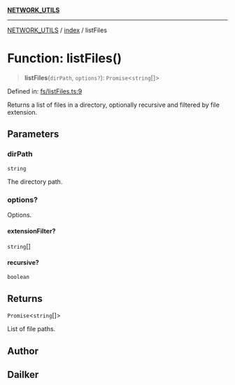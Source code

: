 [**NETWORK_UTILS**](../../README.md)

***

[NETWORK_UTILS](../../README.md) / [index](../README.md) / listFiles

# Function: listFiles()

> **listFiles**(`dirPath`, `options?`): `Promise`\<`string`[]\>

Defined in: [fs/listFiles.ts:9](https://github.com/dailker/everyutil/blob/7c30ec40bbb398255a9be572db0a537e8bcb9c11/src/fs/listFiles.ts#L9)

Returns a list of files in a directory, optionally recursive and filtered by file extension.

## Parameters

### dirPath

`string`

The directory path.

### options?

Options.

#### extensionFilter?

`string`[]

#### recursive?

`boolean`

## Returns

`Promise`\<`string`[]\>

List of file paths.

## Author

## Dailker
